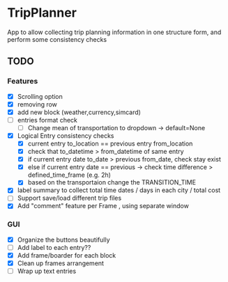 # TripPlanner
App to allow collecting trip planning information in one structure form, and perform some consistency checks

## TODO
 
### Features
- [x] Scrolling option
- [x] removing row
- [x] add new block (weather,currency,simcard)
- [ ] entries format check
    - [ ] Change mean of transportation to dropdown -> default=None

- [x] Logical Entry consistency checks
    - [x] current entry to_location == previous entry from_location
    - [x] check that  to_datetime > from_datetime of same entry
    - [x] if current entry date to_date > previous from_date, check stay exist
    - [x] else if current entry date == previous -> check time difference > defined_time_frame (e.g. 2h)
    - [x] based on the transportaion change the TRANSITION_TIME

- [x] label summary to collect total time dates / days in each city / total cost
- [ ] Support save/load different trip files
- [x] Add "comment" feature per Frame , using separate window

### GUI
- [x] Organize the buttons beautifully
- [ ] Add label to each entry??
- [x] Add frame/boarder for each block
- [x] Clean up frames arrangement
- [ ] Wrap up text entries
